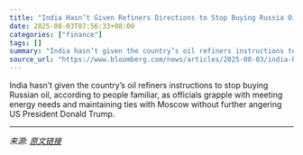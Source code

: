 ```yaml
---
title: "India Hasn’t Given Refiners Directions to Stop Buying Russia Oil"
date: 2025-08-03T07:56:33+08:00
categories: ["finance"]
tags: []
summary: "India hasn’t given the country’s oil refiners instructions to stop buying Russian oil, according to people familiar, as officials grapple with meeting energy needs and maintaining ties with Moscow wit"
source_url: "https://www.bloomberg.com/news/articles/2025-08-03/india-hasn-t-given-refiners-directions-not-to-buy-russian-oil"
---
```


India hasn’t given the country’s oil refiners instructions to stop buying Russian oil, according to people familiar, as officials grapple with meeting energy needs and maintaining ties with Moscow without further angering US President Donald Trump.

---

*来源: [原文链接](https://www.bloomberg.com/news/articles/2025-08-03/india-hasn-t-given-refiners-directions-not-to-buy-russian-oil)*
